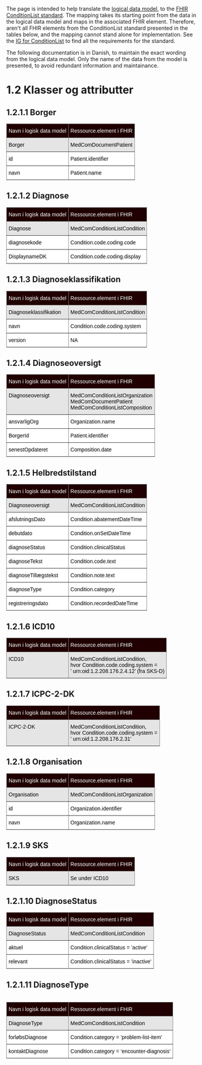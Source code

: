 The page is intended to help translate the <a href="https://www.nspop.dk/display/ESP/Indhold+og+forretningsregler+diagnoser" target="_blank">logical data model</a>, to the <a href="https://build.fhir.org/ig/medcomdk/dk-medcom-shareddiagnoses/" target="_blank">FHIR ConditionList standard</a>. The mapping takes its starting point from the data in the logical data model and maps in the associated FHIR element. Therefore, aren't all FHIR elements from the ConditionList standard presented in the tables below, and the mapping cannot stand alone for implementation. See the <a href="https://build.fhir.org/ig/medcomdk/dk-medcom-shareddiagnoses/" target="_blank">IG for ConditionList</a> to find all the requirements for the standard.

The following documentation is in Danish, to maintain the exact wording from the logical data model. Only the name of the data from the model is presented, to avoid redundant information and maintainance. 

# 1.2 Klasser og attributter

## 1.2.1.1 Borger
<style type="text/css">
.tg  {border-collapse:collapse;border-spacing:0;}
.tg td{border-color:black;border-style:solid;border-width:1px;font-family:Arial, sans-serif;font-size:14px;
  overflow:hidden;padding:10px 5px;word-break:normal;}
.tg th{border-color:black;border-style:solid;border-width:1px;font-family:Arial, sans-serif;font-size:14px;
  font-weight:normal;overflow:hidden;padding:10px 5px;word-break:normal;}
.tg .tg-c3ow{border-color:inherit;text-align:center;vertical-align:top}
.tg .tg-jxgv{background-color:#FFF;border-color:inherit;text-align:left;vertical-align:top}
.tg .tg-4pqp{background-color:#200000;border-color:inherit;text-align:left;vertical-align:top}
.tg .tg-dgf3{background-color:#E5E5E5;border-color:inherit;text-align:left;vertical-align:top}
</style>
<table class="tg"><thead>
  <tr>
    <th class="tg-4pqp"><span style="color:white">Navn i logisk data model</span></th>
    <th class="tg-4pqp"><span style="color:white">Ressource.element i FHIR</span></th>
  </tr></thead>
<tbody>
  <tr>
    <td class="tg-dgf3"><span style="color:black">Borger</span></td>
    <td class="tg-dgf3"><span style="color:black">MedComDocumentPatient</span><span style="background-color:#E5E5E5"> </span></td>
  </tr>
  <tr>
    <td class="tg-jxgv"><span style="color:black">id</span></td>
    <td class="tg-jxgv"><span style="color:black">Patient.identifier</span></td>
  </tr>
  <tr>
    <td class="tg-jxgv"><span style="color:black">navn</span></td>
    <td class="tg-jxgv"><span style="color:black">Patient.name</span></td>
  </tr>
</tbody></table>

## 1.2.1.2 Diagnose
<style type="text/css">
.tg  {border-collapse:collapse;border-spacing:0;}
.tg td{border-color:black;border-style:solid;border-width:1px;font-family:Arial, sans-serif;font-size:14px;
  overflow:hidden;padding:10px 5px;word-break:normal;}
.tg th{border-color:black;border-style:solid;border-width:1px;font-family:Arial, sans-serif;font-size:14px;
  font-weight:normal;overflow:hidden;padding:10px 5px;word-break:normal;}
.tg .tg-c3ow{border-color:inherit;text-align:center;vertical-align:top}
.tg .tg-jxgv{background-color:#FFF;border-color:inherit;text-align:left;vertical-align:top}
.tg .tg-4pqp{background-color:#200000;border-color:inherit;text-align:left;vertical-align:top}
.tg .tg-dgf3{background-color:#E5E5E5;border-color:inherit;text-align:left;vertical-align:top}
</style>
<table class="tg"><thead>
  <tr>
    <th class="tg-4pqp"><span style="color:white">Navn i logisk data model</span></th>
    <th class="tg-4pqp"><span style="color:white">Ressource.element i FHIR</span></th>
  </tr></thead>
<tbody>
  <tr>
    <td class="tg-dgf3"><span style="color:black">Diagnose</span></td>
    <td class="tg-dgf3"><span style="color:black">MedComConditionListCondition</span><span style="background-color:#E5E5E5"> </span></td>
  </tr>
  <tr>
    <td class="tg-jxgv"><span style="color:black">diagnosekode</span></td>
    <td class="tg-jxgv"><span style="color:black">Condition.code.coding.code</span></td>
  </tr>
  <tr>
    <td class="tg-jxgv"><span style="color:black">DisplaynameDK</span></td>
    <td class="tg-jxgv"><span style="color:black">Condition.code.coding.display</span></td>
  </tr>
</tbody></table>

## 1.2.1.3 Diagnoseklassifikation 
<style type="text/css">
.tg  {border-collapse:collapse;border-spacing:0;}
.tg td{border-color:black;border-style:solid;border-width:1px;font-family:Arial, sans-serif;font-size:14px;
  overflow:hidden;padding:10px 5px;word-break:normal;}
.tg th{border-color:black;border-style:solid;border-width:1px;font-family:Arial, sans-serif;font-size:14px;
  font-weight:normal;overflow:hidden;padding:10px 5px;word-break:normal;}
.tg .tg-c3ow{border-color:inherit;text-align:center;vertical-align:top}
.tg .tg-jxgv{background-color:#FFF;border-color:inherit;text-align:left;vertical-align:top}
.tg .tg-4pqp{background-color:#200000;border-color:inherit;text-align:left;vertical-align:top}
.tg .tg-dgf3{background-color:#E5E5E5;border-color:inherit;text-align:left;vertical-align:top}
</style>
<table class="tg"><thead>
  <tr>
    <th class="tg-4pqp"><span style="color:white">Navn i logisk data model</span></th>
    <th class="tg-4pqp"><span style="color:white">Ressource.element i FHIR</span></th>
  </tr></thead>
<tbody>
  <tr>
    <td class="tg-dgf3"><span style="color:black">Diagnoseklassifikation </span></td>
    <td class="tg-dgf3"><span style="color:black">MedComConditionListCondition</span><span style="background-color:#E5E5E5"> </span></td>
  </tr>
  <tr>
    <td class="tg-jxgv"><span style="color:black">navn</span></td>
    <td class="tg-jxgv"><span style="color:black">Condition.code.coding.system</span></td>
  </tr>
  <tr>
    <td class="tg-jxgv"><span style="color:black">version</span></td>
    <td class="tg-jxgv"><span style="color:black">NA</span></td>
  </tr>
</tbody></table>

## 1.2.1.4 Diagnoseoversigt 
<style type="text/css">
.tg  {border-collapse:collapse;border-spacing:0;}
.tg td{border-color:black;border-style:solid;border-width:1px;font-family:Arial, sans-serif;font-size:14px;
  overflow:hidden;padding:10px 5px;word-break:normal;}
.tg th{border-color:black;border-style:solid;border-width:1px;font-family:Arial, sans-serif;font-size:14px;
  font-weight:normal;overflow:hidden;padding:10px 5px;word-break:normal;}
.tg .tg-c3ow{border-color:inherit;text-align:center;vertical-align:top}
.tg .tg-jxgv{background-color:#FFF;border-color:inherit;text-align:left;vertical-align:top}
.tg .tg-4pqp{background-color:#200000;border-color:inherit;text-align:left;vertical-align:top}
.tg .tg-dgf3{background-color:#E5E5E5;border-color:inherit;text-align:left;vertical-align:top}
</style>
<table class="tg"><thead>
  <tr>
    <th class="tg-4pqp"><span style="color:white">Navn i logisk data model</span></th>
    <th class="tg-4pqp"><span style="color:white">Ressource.element i FHIR</span></th>
  </tr></thead>
<tbody>
  <tr>
    <td class="tg-dgf3"><span style="color:black">Diagnoseoversigt </span></td>
    <td class="tg-dgf3"><span style="color:black">MedComConditionListOrganization <br>MedComDocumentPatient<br>MedComConditionListComposition
</span><span style="background-color:#E5E5E5"> </span></td>
  </tr>
  <tr>
    <td class="tg-jxgv"><span style="color:black">ansvarligOrg</span></td>
    <td class="tg-jxgv"><span style="color:black">Organization.name</span></td>
  </tr>
  <tr>
    <td class="tg-jxgv"><span style="color:black">BorgerId</span></td>
    <td class="tg-jxgv"><span style="color:black">Patient.identifier</span></td>
  </tr>
  <tr>
    <td class="tg-jxgv"><span style="color:black">senestOpdateret</span></td>
    <td class="tg-jxgv"><span style="color:black">Composition.date</span></td>
  </tr>
</tbody></table>

## 1.2.1.5 Helbredstilstand 
<style type="text/css">
.tg  {border-collapse:collapse;border-spacing:0;}
.tg td{border-color:black;border-style:solid;border-width:1px;font-family:Arial, sans-serif;font-size:14px;
  overflow:hidden;padding:10px 5px;word-break:normal;}
.tg th{border-color:black;border-style:solid;border-width:1px;font-family:Arial, sans-serif;font-size:14px;
  font-weight:normal;overflow:hidden;padding:10px 5px;word-break:normal;}
.tg .tg-c3ow{border-color:inherit;text-align:center;vertical-align:top}
.tg .tg-jxgv{background-color:#FFF;border-color:inherit;text-align:left;vertical-align:top}
.tg .tg-4pqp{background-color:#200000;border-color:inherit;text-align:left;vertical-align:top}
.tg .tg-dgf3{background-color:#E5E5E5;border-color:inherit;text-align:left;vertical-align:top}
</style>
<table class="tg"><thead>
  <tr>
    <th class="tg-4pqp"><span style="color:white">Navn i logisk data model</span></th>
    <th class="tg-4pqp"><span style="color:white">Ressource.element i FHIR</span></th>
  </tr></thead>
<tbody>
  <tr>
    <td class="tg-dgf3"><span style="color:black">Diagnoseoversigt </span></td>
    <td class="tg-dgf3"><span style="color:black">MedComConditionListCondition
</span><span style="background-color:#E5E5E5"> </span></td>
  </tr>
  <tr>
    <td class="tg-jxgv"><span style="color:black">afslutningsDato</span></td>
    <td class="tg-jxgv"><span style="color:black">Condition.abatementDateTime</span></td>
  </tr>
  <tr>
    <td class="tg-jxgv"><span style="color:black">debutdato</span></td>
    <td class="tg-jxgv"><span style="color:black">Condition.onSetDateTime</span></td>
  </tr>
  <tr>
    <td class="tg-jxgv"><span style="color:black">diagnoseStatus</span></td>
    <td class="tg-jxgv"><span style="color:black">Condition.clinicalStatus</span></td>
  </tr>
  <tr>
    <td class="tg-jxgv"><span style="color:black">diagnoseTekst</span></td>
    <td class="tg-jxgv"><span style="color:black">Condition.code.text</span></td>
  </tr>
  <tr>
    <td class="tg-jxgv"><span style="color:black">diagnoseTillægstekst</span></td>
    <td class="tg-jxgv"><span style="color:black">Condition.note.text</span></td>
  </tr>
  <tr>
    <td class="tg-jxgv"><span style="color:black">diagnoseType</span></td>
    <td class="tg-jxgv"><span style="color:black">Condition.category</span></td>
  </tr>
  <tr>
    <td class="tg-jxgv"><span style="color:black">registreringsdato</span></td>
    <td class="tg-jxgv"><span style="color:black">Condition.recordedDateTime</span></td>
  </tr>
</tbody></table>

## 1.2.1.6 ICD10 
<style type="text/css">
.tg  {border-collapse:collapse;border-spacing:0;}
.tg td{border-color:black;border-style:solid;border-width:1px;font-family:Arial, sans-serif;font-size:14px;
  overflow:hidden;padding:10px 5px;word-break:normal;}
.tg th{border-color:black;border-style:solid;border-width:1px;font-family:Arial, sans-serif;font-size:14px;
  font-weight:normal;overflow:hidden;padding:10px 5px;word-break:normal;}
.tg .tg-c3ow{border-color:inherit;text-align:center;vertical-align:top}
.tg .tg-jxgv{background-color:#FFF;border-color:inherit;text-align:left;vertical-align:top}
.tg .tg-4pqp{background-color:#200000;border-color:inherit;text-align:left;vertical-align:top}
.tg .tg-dgf3{background-color:#E5E5E5;border-color:inherit;text-align:left;vertical-align:top}
</style>
<table class="tg"><thead>
  <tr>
    <th class="tg-4pqp"><span style="color:white">Navn i logisk data model</span></th>
    <th class="tg-4pqp"><span style="color:white">Ressource.element i FHIR</span></th>
  </tr></thead>
<tbody>
  <tr>
    <td class="tg-dgf3"><span style="color:black">ICD10</span></td>
    <td class="tg-dgf3"><span style="color:black">MedComConditionListCondition, <br> hvor Condition.code.coding.system = <br>’ urn:oid:1.2.208.176.2.4.12’ (fra SKS-D)</span><span style="background-color:#E5E5E5"> </span></td>
  </tr>
</tbody></table>

## 1.2.1.7 ICPC-2-DK
<style type="text/css">
.tg  {border-collapse:collapse;border-spacing:0;}
.tg td{border-color:black;border-style:solid;border-width:1px;font-family:Arial, sans-serif;font-size:14px;
  overflow:hidden;padding:10px 5px;word-break:normal;}
.tg th{border-color:black;border-style:solid;border-width:1px;font-family:Arial, sans-serif;font-size:14px;
  font-weight:normal;overflow:hidden;padding:10px 5px;word-break:normal;}
.tg .tg-c3ow{border-color:inherit;text-align:center;vertical-align:top}
.tg .tg-jxgv{background-color:#FFF;border-color:inherit;text-align:left;vertical-align:top}
.tg .tg-4pqp{background-color:#200000;border-color:inherit;text-align:left;vertical-align:top}
.tg .tg-dgf3{background-color:#E5E5E5;border-color:inherit;text-align:left;vertical-align:top}
</style>
<table class="tg"><thead>
  <tr>
    <th class="tg-4pqp"><span style="color:white">Navn i logisk data model</span></th>
    <th class="tg-4pqp"><span style="color:white">Ressource.element i FHIR</span></th>
  </tr></thead>
<tbody>
  <tr>
    <td class="tg-dgf3"><span style="color:black">ICPC-2-DK</span></td>
    <td class="tg-dgf3"><span style="color:black">MedComConditionListCondition, <br> hvor Condition.code.coding.system = <br>’ urn:oid:1.2.208.176.2.31’</span><span style="background-color:#E5E5E5"> </span></td>
  </tr>
</tbody></table>

## 1.2.1.8 Organisation
<style type="text/css">
.tg  {border-collapse:collapse;border-spacing:0;}
.tg td{border-color:black;border-style:solid;border-width:1px;font-family:Arial, sans-serif;font-size:14px;
  overflow:hidden;padding:10px 5px;word-break:normal;}
.tg th{border-color:black;border-style:solid;border-width:1px;font-family:Arial, sans-serif;font-size:14px;
  font-weight:normal;overflow:hidden;padding:10px 5px;word-break:normal;}
.tg .tg-c3ow{border-color:inherit;text-align:center;vertical-align:top}
.tg .tg-jxgv{background-color:#FFF;border-color:inherit;text-align:left;vertical-align:top}
.tg .tg-4pqp{background-color:#200000;border-color:inherit;text-align:left;vertical-align:top}
.tg .tg-dgf3{background-color:#E5E5E5;border-color:inherit;text-align:left;vertical-align:top}
</style>
<table class="tg"><thead>
  <tr>
    <th class="tg-4pqp"><span style="color:white">Navn i logisk data model</span></th>
    <th class="tg-4pqp"><span style="color:white">Ressource.element i FHIR</span></th>
  </tr></thead>
<tbody>
  <tr>
    <td class="tg-dgf3"><span style="color:black">Organisation</span></td>
    <td class="tg-dgf3"><span style="color:black">MedComConditionListOrganization</span><span style="background-color:#E5E5E5"> </span></td>
  </tr>
  <tr>
    <td class="tg-jxgv"><span style="color:black">id</span></td>
    <td class="tg-jxgv"><span style="color:black">Organization.identifier</span></td>
  </tr>
  <tr>
    <td class="tg-jxgv"><span style="color:black">navn</span></td>
    <td class="tg-jxgv"><span style="color:black">Organization.name</span></td>
  </tr>
</tbody></table>

## 1.2.1.9 SKS
<style type="text/css">
.tg  {border-collapse:collapse;border-spacing:0;}
.tg td{border-color:black;border-style:solid;border-width:1px;font-family:Arial, sans-serif;font-size:14px;
  overflow:hidden;padding:10px 5px;word-break:normal;}
.tg th{border-color:black;border-style:solid;border-width:1px;font-family:Arial, sans-serif;font-size:14px;
  font-weight:normal;overflow:hidden;padding:10px 5px;word-break:normal;}
.tg .tg-c3ow{border-color:inherit;text-align:center;vertical-align:top}
.tg .tg-jxgv{background-color:#FFF;border-color:inherit;text-align:left;vertical-align:top}
.tg .tg-4pqp{background-color:#200000;border-color:inherit;text-align:left;vertical-align:top}
.tg .tg-dgf3{background-color:#E5E5E5;border-color:inherit;text-align:left;vertical-align:top}
</style>
<table class="tg"><thead>
  <tr>
    <th class="tg-4pqp"><span style="color:white">Navn i logisk data model</span></th>
    <th class="tg-4pqp"><span style="color:white">Ressource.element i FHIR</span></th>
  </tr></thead>
<tbody>
  <tr>
    <td class="tg-dgf3"><span style="color:black">SKS</span></td>
    <td class="tg-dgf3"><span style="color:black">Se under ICD10</span><span style="background-color:#E5E5E5"> </span></td>
  </tr>
</tbody></table>


## 1.2.1.10 DiagnoseStatus
<style type="text/css">
.tg  {border-collapse:collapse;border-spacing:0;}
.tg td{border-color:black;border-style:solid;border-width:1px;font-family:Arial, sans-serif;font-size:14px;
  overflow:hidden;padding:10px 5px;word-break:normal;}
.tg th{border-color:black;border-style:solid;border-width:1px;font-family:Arial, sans-serif;font-size:14px;
  font-weight:normal;overflow:hidden;padding:10px 5px;word-break:normal;}
.tg .tg-c3ow{border-color:inherit;text-align:center;vertical-align:top}
.tg .tg-jxgv{background-color:#FFF;border-color:inherit;text-align:left;vertical-align:top}
.tg .tg-4pqp{background-color:#200000;border-color:inherit;text-align:left;vertical-align:top}
.tg .tg-dgf3{background-color:#E5E5E5;border-color:inherit;text-align:left;vertical-align:top}
</style>
<table class="tg"><thead>
  <tr>
    <th class="tg-4pqp"><span style="color:white">Navn i logisk data model</span></th>
    <th class="tg-4pqp"><span style="color:white">Ressource.element i FHIR</span></th>
  </tr></thead>
<tbody>
  <tr>
    <td class="tg-dgf3"><span style="color:black">DiagnoseStatus</span></td>
    <td class="tg-dgf3"><span style="color:black">MedComConditionListCondition</span><span style="background-color:#E5E5E5"> </span></td>
  </tr>
  <tr>
    <td class="tg-jxgv"><span style="color:black">aktuel</span></td>
    <td class="tg-jxgv"><span style="color:black">Condition.clinicalStatus = ’active’</span></td>
  </tr>
  <tr>
    <td class="tg-jxgv"><span style="color:black">relevant</span></td>
    <td class="tg-jxgv"><span style="color:black">Condition.clinicalStatus = ’inactive’</span></td>
  </tr>
</tbody></table>

## 1.2.1.11 DiagnoseType
<style type="text/css">
.tg  {border-collapse:collapse;border-spacing:0;}
.tg td{border-color:black;border-style:solid;border-width:1px;font-family:Arial, sans-serif;font-size:14px;
  overflow:hidden;padding:10px 5px;word-break:normal;}
.tg th{border-color:black;border-style:solid;border-width:1px;font-family:Arial, sans-serif;font-size:14px;
  font-weight:normal;overflow:hidden;padding:10px 5px;word-break:normal;}
.tg .tg-c3ow{border-color:inherit;text-align:center;vertical-align:top}
.tg .tg-jxgv{background-color:#FFF;border-color:inherit;text-align:left;vertical-align:top}
.tg .tg-4pqp{background-color:#200000;border-color:inherit;text-align:left;vertical-align:top}
.tg .tg-dgf3{background-color:#E5E5E5;border-color:inherit;text-align:left;vertical-align:top}
</style>
<table class="tg" style="undefined;table-layout: fixed; width: 600px">
<colgroup>
<col style="width: 300px">
<col style="width: 300px">
</colgroup>
<table class="tg"><thead>
  <tr>
    <th class="tg-4pqp"><span style="color:white">Navn i logisk data model</span></th>
    <th class="tg-4pqp"><span style="color:white">Ressource.element i FHIR</span></th>
  </tr></thead>
<tbody>
  <tr>
    <td class="tg-dgf3"><span style="color:black">DiagnoseType</span></td>
    <td class="tg-dgf3"><span style="color:black">MedComConditionListCondition</span><span style="background-color:#E5E5E5"> </span></td>
  </tr>
  <tr>
    <td class="tg-jxgv"><span style="color:black">forløbsDiagnose</span></td>
    <td class="tg-jxgv"><span style="color:black">Condition.category = ’problem-list-item’</span></td>
  </tr>
  <tr>
    <td class="tg-jxgv"><span style="color:black">kontaktDiagnose</span></td>
    <td class="tg-jxgv"><span style="color:black">Condition.category = ‘encounter-diagnosis’</span></td>
  </tr>
</tbody></table>